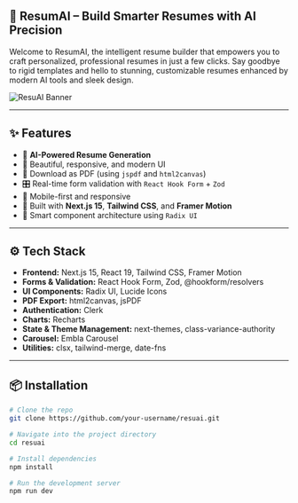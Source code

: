 ## 🚀 ResumAI – Build Smarter Resumes with AI Precision

Welcome to ResumAI, the intelligent resume builder that empowers you to craft personalized, professional resumes in just a few clicks. Say goodbye to rigid templates and hello to stunning, customizable resumes enhanced by modern AI tools and sleek design.

![ResuAI Banner](https://i.ibb.co/TqrM1gnP/Screenshot-2025-05-26-134006.png) 

---

## ✨ Features

- 🔮 **AI-Powered Resume Generation**
- 🎨 Beautiful, responsive, and modern UI
- 📄 Download as PDF (using `jspdf` and `html2canvas`)
- 🎛️ Real-time form validation with `React Hook Form` + `Zod`
- 📱 Mobile-first and responsive
- 🚀 Built with **Next.js 15**, **Tailwind CSS**, and **Framer Motion**
- 🎯 Smart component architecture using `Radix UI`

---

## ⚙️ Tech Stack

- **Frontend:** Next.js 15, React 19, Tailwind CSS, Framer Motion
- **Forms & Validation:** React Hook Form, Zod, @hookform/resolvers
- **UI Components:** Radix UI, Lucide Icons
- **PDF Export:** html2canvas, jsPDF
- **Authentication:** Clerk
- **Charts:** Recharts
- **State & Theme Management:** next-themes, class-variance-authority
- **Carousel:** Embla Carousel
- **Utilities:** clsx, tailwind-merge, date-fns

---

## 📦 Installation

```bash
# Clone the repo
git clone https://github.com/your-username/resuai.git

# Navigate into the project directory
cd resuai

# Install dependencies
npm install

# Run the development server
npm run dev
